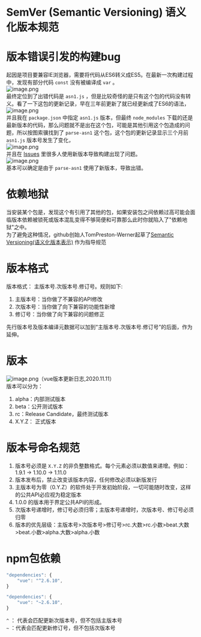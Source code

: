 # SemVer (Semantic Versioning) 语义化版本规范

<a name="GieDt"></a>
# 版本错误引发的构建bug
起因是项目要兼容IE浏览器，需要将代码从ES6转义成ES5。在最新一次构建过程中，发现有部分代码 `const` 没有被编译成 `var` 。<br />![image.png](https://cdn.nlark.com/yuque/0/2020/png/1537754/1605072844287-f43a0403-91fe-46c9-b334-d7cf5a458280.png#align=left&display=inline&height=827&margin=%5Bobject%20Object%5D&name=image.png&originHeight=827&originWidth=455&size=47080&status=done&style=none&width=455)<br />最终定位到了出错代码是  `asn1.js` ，但是比较奇怪的是只有这个包的代码没有转义。看了一下这包的更新记录，早在三年前更新了就已经更新成了ES6的语法，<br />![image.png](https://cdn.nlark.com/yuque/0/2020/png/1537754/1605072894967-c0bce189-aca3-490d-80a1-de7237b435ee.png#align=left&display=inline&height=124&margin=%5Bobject%20Object%5D&name=image.png&originHeight=124&originWidth=1297&size=12315&status=done&style=none&width=1297)<br />并且我在 `package.json` 中指定 `asn1.js` 版本，但最终 `node_modules` 下载的还是最新版本的代码，那么问题就不是出在这个包，可能是其他引用这个包造成的问题，所以按图索骥找到了 `parse-asn1` 这个包，这个包的更新记录显示三个月前 `asn1.js` 版本号发生了变化，<br />![image.png](https://cdn.nlark.com/yuque/0/2020/png/1537754/1605073024563-2a55a698-9df9-44da-9ea9-e8133999b51b.png#align=left&display=inline&height=436&margin=%5Bobject%20Object%5D&name=image.png&originHeight=436&originWidth=1638&size=46159&status=done&style=none&width=1638)<br />并且在 [Issues](https://github.com/crypto-browserify/parse-asn1/issues/41) 里很多人使用新版本导致构建出现了问题。<br />![image.png](https://cdn.nlark.com/yuque/0/2020/png/1537754/1605073199695-71a5fab3-c4f7-4d77-9477-0c7f827a2716.png#align=left&display=inline&height=921&margin=%5Bobject%20Object%5D&name=image.png&originHeight=921&originWidth=1362&size=118499&status=done&style=none&width=1362)<br />基本可以确定是由于 `parse-asn1` 使用了新版本，导致出错。
<a name="Jmx0a"></a>
# 依赖地狱
当安装某个包是，发现这个有引用了其他的包，如果安装包之间依赖过高可能会面临版本依赖被锁死或版本混乱变得不够简便和可靠那么此时你就陷入了"依赖地狱"之中。<br />为了避免这种情况，github创始人TomPreston-Werner起草了[Semantic Versioning(语义化版本表示)](https://semver.org/) 作为指导规范
<a name="hlIir"></a>
# 版本格式
 版本格式： 主版本号.次版本号.修订号。规则如下:

1. 主版本号：当你做了不兼容的API修改
1. 次版本号：当你做了向下兼容的功能性新增
1. 修订号：当你做了向下兼容的问题修正

先行版本号及版本编译元数据可以加到“主版本号.次版本号.修订号”的后面，作为延伸。
<a name="ycwta"></a>
# 版本
![image.png](https://cdn.nlark.com/yuque/0/2020/png/1537754/1605077547142-443ba9df-612c-4f12-807e-0183fe000d9c.png#align=left&display=inline&height=939&margin=%5Bobject%20Object%5D&name=image.png&originHeight=939&originWidth=298&size=34794&status=done&style=none&width=298)（vue版本更新日志,2020.11.11）<br />版本可以分为：

1. alpha：内部测试版本
1. beta：公开测试版本
1. rc：Release Candidate，最终测试版本
1. X.Y.Z： 正式版本
<a name="1ZnGd"></a>
# 版本号命名规范

1. 版本号必须是 `X.Y.Z` 的非负整数格式。每个元素必须以数值来递增。例如： 1.9.1 -> 1.10.0 -> 1.11.0
1. 版本发布后，禁止改变该版本内容，任何修改必须以新版发行
1. 主版本号为零（0.Y.Z）的软件处于开发初始阶段，一切可能随时改变，这样的公共API必应视为稳定版本
1. 1.0.0 的版本用于界定公共API的形成。
1. 次版本号递增时，修订号必须归零；主版本号递增时，次版本号、修订号必须归零
1. 版本的优先层级：主版本号>次版本号>修订号>rc.大数>rc.小数>beat.大数>beat.小数>alpha.大数>alpha.小数
<a name="EJ1vv"></a>
# npm包依赖
```javascript
"dependencies": {
	"vue": "^2.6.10",
}
```
```javascript
"dependencies": {
	"vue": "~2.6.10",
}
```
`^` ： 代表会匹配更新次版本号，但不包括主版本号<br />`~` ：代表会匹配更新修订号，但不包括次版本号<br />

